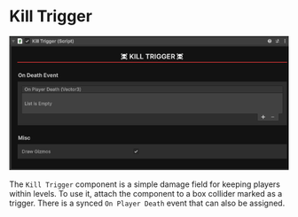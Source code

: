 # Kill Trigger

![kill trigger](images/kill_trigger/image.png)

The `Kill Trigger` component is a simple damage field for keeping players within levels. To use it, attach the component to a box collider marked as a trigger. There is a synced `On Player Death` event that can also be assigned.